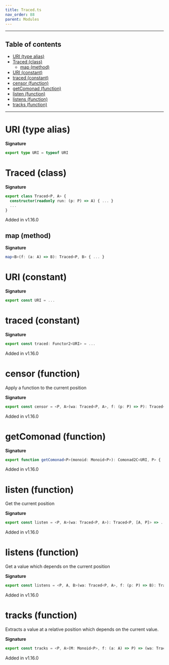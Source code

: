 ```yaml
---
title: Traced.ts
nav_order: 88
parent: Modules
---
```


---

<h2 class="text-delta">Table of contents</h2>

- [URI (type alias)](#uri-type-alias)
- [Traced (class)](#traced-class)
  - [map (method)](#map-method)
- [URI (constant)](#uri-constant)
- [traced (constant)](#traced-constant)
- [censor (function)](#censor-function)
- [getComonad (function)](#getcomonad-function)
- [listen (function)](#listen-function)
- [listens (function)](#listens-function)
- [tracks (function)](#tracks-function)

---

# URI (type alias)

**Signature**

```ts
export type URI = typeof URI
```

# Traced (class)

**Signature**

```ts
export class Traced<P, A> {
  constructor(readonly run: (p: P) => A) { ... }
  ...
}
```

Added in v1.16.0

## map (method)

**Signature**

```ts
map<B>(f: (a: A) => B): Traced<P, B> { ... }
```

# URI (constant)

**Signature**

```ts
export const URI = ...
```

# traced (constant)

**Signature**

```ts
export const traced: Functor2<URI> = ...
```

Added in v1.16.0

# censor (function)

Apply a function to the current position

**Signature**

```ts
export const censor = <P, A>(wa: Traced<P, A>, f: (p: P) => P): Traced<P, A> => ...
```

Added in v1.16.0

# getComonad (function)

**Signature**

```ts
export function getComonad<P>(monoid: Monoid<P>): Comonad2C<URI, P> { ... }
```

Added in v1.16.0

# listen (function)

Get the current position

**Signature**

```ts
export const listen = <P, A>(wa: Traced<P, A>): Traced<P, [A, P]> => ...
```

Added in v1.16.0

# listens (function)

Get a value which depends on the current position

**Signature**

```ts
export const listens = <P, A, B>(wa: Traced<P, A>, f: (p: P) => B): Traced<P, [A, B]> => ...
```

Added in v1.16.0

# tracks (function)

Extracts a value at a relative position which depends on the current value.

**Signature**

```ts
export const tracks = <P, A>(M: Monoid<P>, f: (a: A) => P) => (wa: Traced<P, A>): A => ...
```

Added in v1.16.0
